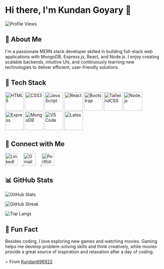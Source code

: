 # Hi there, I'm Kundan Goyary 👋


![Profile Views](https://komarev.com/ghpvc/?username=Kundan696922&color=brightgreen)

## 📄 About Me

I'm a passionate MERN stack developer skilled in building full-stack web applications with MongoDB, Express.js, React, and Node.js. I enjoy creating scalable backends, intuitive UIs, and continuously learning new technologies to deliver efficient, user-friendly solutions.

## 🚀 Tech Stack

<p align="left"> <img src="https://cdn.jsdelivr.net/gh/devicons/devicon/icons/html5/html5-original.svg" alt="HTML5" width="60" height="60"/> 
<img src="https://cdn.jsdelivr.net/gh/devicons/devicon/icons/css3/css3-original.svg" alt="CSS3" width="60" height="60"/> 
<img src="https://cdn.jsdelivr.net/gh/devicons/devicon/icons/javascript/javascript-original.svg" alt="JavaScript" width="60" height="60"/> 
<img src="https://cdn.jsdelivr.net/gh/devicons/devicon@latest/icons/react/react-original.svg" alt="React" width="60" height="60"//>
<img src="https://cdn.jsdelivr.net/gh/devicons/devicon@latest/icons/bootstrap/bootstrap-original.svg" alt="Bootstrap" width="60" height="60"/>
<img src="https://cdn.jsdelivr.net/gh/devicons/devicon@latest/icons/tailwindcss/tailwindcss-original.svg" alt="TailwindCSS" width="60" height="60"/>
<img src="https://cdn.jsdelivr.net/gh/devicons/devicon@latest/icons/nodejs/nodejs-original-wordmark.svg" alt="Node.js" width="60" height="60" />  
<img src="https://cdn.jsdelivr.net/gh/devicons/devicon/icons/express/express-original.svg" alt="Express" width="60" height="60"/>
<img src="https://cdn.jsdelivr.net/gh/devicons/devicon/icons/mongodb/mongodb-original.svg" alt="MongoDB" width="60" height="60"/>
<img src="https://cdn.jsdelivr.net/gh/devicons/devicon/icons/vscode/vscode-original.svg" alt="VS Code" width="60" height="60"/> 
<img src="https://cdn.jsdelivr.net/gh/devicons/devicon@latest/icons/latex/latex-original.svg" alt="Latex" width="60" height="60"/>

  
## 🔗 Connect with Me

<a href="https://www.linkedin.com/in/kundan-goyary/" target="_blank" rel="noopener noreferrer">
  <img src="https://raw.githubusercontent.com/kundangoyary/assets/main/icons/linkedin-white.svg" alt="LinkedIn" width="40" height="40" style="margin-right:15px;">
</a>
<a href="mailto:goyarykundan@gmail.com" target="_blank" rel="noopener noreferrer">
  <img src="https://raw.githubusercontent.com/kundangoyary/assets/main/icons/mail-white.svg" alt="Gmail" width="40" height="40" style="margin-right:15px;">
</a>
<a href="https://kundangoyary.me/" target="_blank" rel="noopener noreferrer">
  <img src="https://raw.githubusercontent.com/kundangoyary/assets/main/icons/external-link-white.svg" alt="Portfolio" width="40" height="40">
</a>






## 📊 GitHub Stats

![GitHub Stats](https://github-readme-stats.vercel.app/api?username=Kundan696922&show_icons=true&theme=vue-dark)

![GitHub Streak](https://streak-stats.demolab.com?user=Kundan696922&theme=vue-dark)

![Top Langs](https://github-readme-stats.vercel.app/api/top-langs/?username=Kundan696922&langs_count=8&layout=compact&theme=vue-dark)


## 💭 Fun Fact

Besides coding, I love exploring new games and watching movies. Gaming helps me develop problem-solving skills and think creatively, while movies provide a great source of inspiration and relaxation after a day of coding.

⭐️ From [Kundan696922](https://github.com/Kundan696922)

